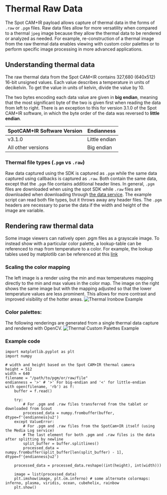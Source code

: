 <!--
Copyright (c) 2023 Boston Dynamics, Inc.  All rights reserved.

Downloading, reproducing, distributing or otherwise using the SDK Software
is subject to the terms and conditions of the Boston Dynamics Software
Development Kit License (20191101-BDSDK-SL).
-->

# Thermal Raw Data

The Spot CAM+IR payload allows capture of thermal data in the forms of `.raw` or `.pgm` files. Raw data files allow for more versatility when compared to a thermal `jpeg` image because they allow the thermal data to be rendered or analyzed as needed. For example, re-construction of a thermal image from the raw thermal data enables viewing with custom color palettes or to perform specific image processing in more advanced applications.

## Understanding thermal data

The raw thermal data from the Spot CAM+IR contains 327,680 (640x512) 16-bit unsigned values. Each value describes a temperature in units of decikelvin. To get the value in units of kelvin, divide the value by 10.

The two bytes encoding each data value are given in **big endian**, meaning that the most significant byte of the two is given first when reading the data from left to right. There is an exception to this for version 3.1.0 of the Spot CAM+IR software, in which the byte order of the data was reversed to **little endian**.

| SpotCAM+IR Software Version | Endianness    |
| --------------------------- | ------------- |
| v3.1.0                      | Little endian |
| All other versions          | Big endian    |

### Thermal file types (`.pgm` vs `.raw`)

Raw data captured using the SDK is captured as `.pgm` while the same data captured using callbacks is captured as `.raw`. Both contain the same data, except that the `.pgm` file contains additional header lines. In general, `.pgm` files are downloaded when using the spot SDK while `.raw` files are downloaded when downloading through [the data service](data_buffer_overview.md#data-acquisition-download). The example script can read both file types, but it throws away any header files. The `.pgm` headers are necessary to parse the data if the width and height of the image are variable.

## Rendering raw thermal data

Some image viewers can natively open .pgm files as a grayscale image. To instead show with a particular color palette, a lookup-table can be referenced to map from temperature to a color. For example, the lookup tables used by matplotlib can be referenced at this [link](https://github.com/matplotlib/matplotlib/blob/850bf04d317cbd85f3baff888dd273582d19a3c7/lib/matplotlib/_cm_listed.py)

### Scaling the color mapping

The left image is a render using the min and max temperatures mapping directly to the min and max values in the color map. The image on the right shows the same image but with the mapping adjusted so that the lower temperature values are less prominent. This allows for more contrast and improved visibility of the hotter areas.
![Thermal Ironbow Example](./images/thermal_example_contrast.png)

### Color palettes:

The following renderings are generated from a single thermal data capture and rendered with OpenCV.
![Thermal Custom Palettes Example](./images/thermal_example_custom_colors.png)

### Example code

```
import matplotlib.pyplot as plt
import numpy

# width and height based on the Spot CAM+IR thermal camera
height = 512
width = 640
filename = "/path/to/pgm/or/raw/file"
endianness = '>' # '>' For big-endian and '<' for little-endian
with open(filename, 'rb') as f:
    buffer = f.read()

    try:
        # For .pgm and .raw files transferred from the tablet or downloaded from Scout
        processed_data = numpy.frombuffer(buffer, dtype=f'{endianness}u2')
    except ValueError:
        # For .pgm and .raw files from the SpotCam+IR itself (using the Media Log service)
        # The last element for both .pgm and .raw files is the data after splitting by newline
        split_buffer = buffer.splitlines()
        processed_data = numpy.frombuffer(split_buffer[len(split_buffer) - 1], dtype=f'{endianness}u2')

    processed_data = processed_data.reshape((int(height), int(width)))

    image = list(processed_data)
    plt.imshow(image, plt.cm.inferno) # some alternate colormaps: inferno, plasma, viridis, ocean, cubehelix, rainbow
    plt.show()
```
